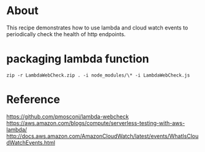 # About 

This recipe demonstrates how to use lambda and cloud watch events to 
periodically check the health of http endpoints.

# packaging lambda function

    zip -r LambdaWebCheck.zip . -i node_modules/\* -i LambdaWebCheck.js


# Reference

https://github.com/pmosconi/lambda-webcheck
https://aws.amazon.com/blogs/compute/serverless-testing-with-aws-lambda/
http://docs.aws.amazon.com/AmazonCloudWatch/latest/events/WhatIsCloudWatchEvents.html


